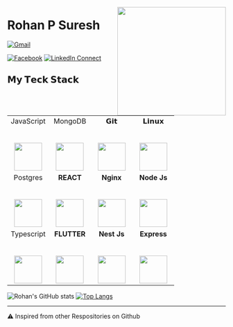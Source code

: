 <a target="_blank" href="https://github.com/rohanps630/"><img width="250" align="right" type="image/png" src="https://img.icons8.com/external-vitaliy-gorbachev-lineal-color-vitaly-gorbachev/452/external-hacker-cryptocurrency-vitaliy-gorbachev-lineal-color-vitaly-gorbachev.png"></a>
# Rohan P Suresh

[![Gmail](https://img.shields.io/badge/GMAIL-green)](mailto:rohanpsuresh@gmail.com)
<!--[![Twitter Follow](https://img.shields.io/badge/TWITTER-violet)](https://twitter.com/ROHANPSURESH)-->
[![Facebook](https://img.shields.io/badge/FACEBOOK-orange)](https://www.facebook.com/rohanps630/)
[![LinkedIn Connect](https://img.shields.io/badge/LINKEDIN-yellow)](https://www.linkedin.com/in/rohan-p-suresh-989300116/)
<!--[![LinkedIn Connect](https://img.shields.io/badge/WEBSITE-red)](https://amalreji-portfolio.netlify.app/)-->
<!--[![Typing SVG](https://readme-typing-svg.herokuapp.com?color=%2336BCF7&center=false&vCenter=true&width=600&lines=Hi+there+👋,+I+am+Amal+M+REJI;+Welcome+to+My+Profile!;Over+1.5+years+of+programming+experience;Always+learning+new+things+;Android++enthusiast+;MERN+Stack+Developer;Learning+Devops;Linux+Enthusiast)](https://git.io/typing-svg)-->
<!-- Working as MERN Stack Dev  at [JitTec Technology Services](http://www.jittec.com). Experimenting on Programming and Linux. Android Enthusiast,Web Dev Self-learning mor. -->

## 𝗠𝘆 𝗧𝗲𝗰𝗸 𝗦𝘁𝗮𝗰𝗸

<table>
  <tbody>
    <tr valign="top">
      <td width="25%" align="center">
        <span>JavaScript</span><br><br><br>
        <img height="64px" src="https://cdn-icons-png.flaticon.com/512/5968/5968292.png">
      </td>
      <td width="25%" align="center">
        <span>MongoDB</span><br><br><br>
        <img height="64px" src="https://img.icons8.com/color/344/mongodb.png">
      </td>
      <td width="25%" align="center">
        <span>𝗚𝗶𝘁</span><br><br><br>
        <img height="64px" src="https://cdn.svgporn.com/logos/git-icon.svg">
      </td>
       <td width="25%" align="center">
        <span>𝗟𝗶𝗻𝘂𝘅</span><br><br><br>
        <img height="64px" src="https://cdn.svgporn.com/logos/linux-tux.svg">
      </td>        
    </tr>
    <tr valign="top">    
      <td width="25%" align="center">
        <span>Postgres</span><br><br><br>
        <img height="64px" src="https://img.icons8.com/color/344/postgreesql.png">
      </td>
      <td width="25%" align="center">
      <span><b>REACT</span><br><br><br>
      <img height="64px" src="https://img.icons8.com/officel/2x/react.png"></td>
      <td width="25%" align="center">
      <span><b>Nginx</span><br><br><br>
      <img height="64px" src="https://cdn.svgporn.com/logos/nginx.svg"></td>
      <td width="25%" align="center">
      <span><b>Node Js</span><br><br><br>
      <img height="64px" src="https://cdn.svgporn.com/logos/nodejs.svg"></td>  
    </tr>   
      <tr valign="top">    
      <td width="25%" align="center">
        <span>Typescript</span><br><br><br>
        <img height="64px" src="https://upload.wikimedia.org/wikipedia/commons/4/4c/Typescript_logo_2020.svg">
      </td>
      <td width="25%" align="center">
      <span><b>FLUTTER</span><br><br><br>
      <img height="64px" src="https://upload.wikimedia.org/wikipedia/commons/thumb/4/44/Google-flutter-logo.svg/512px-Google-flutter-logo.svg.png?20210518211228"></td>
      <td width="25%" align="center">
      <span><b>Nest Js</span><br><br><br>
      <img height="64px" src="https://cdn.svgporn.com/logos/nestjs.svg"></td>
      <td width="25%" align="center">
      <span><b>Express</span><br><br><br>
      <img height="64px" src="https://cdn.svgporn.com/logos/express.svg"></td>  
    </tr>   
  </tbody>
</table>

<!-- ![rohanps630's github stats](https://github-readme-stats.vercel.app/api?username=rohanps630&hide=["issues"]&show_icons=true&theme=dark)
[![rohanps630 GitHub Language Stats](https://github-readme-stats.vercel.app/api/top-langs/?username=rohanps630&langs_count=5&theme=tokyonight)]() -->
<!--[![Dev.to](https://github-readme-stats.vercel.app/api/pin/?username=rohanps630&repo=dev.to)](https://github.com/thepracticaldev/dev.to)-->
![Rohan's GitHub stats](https://github-readme-stats.vercel.app/api?username=rohanps630&show_icons=true&bg_color=00000000)
[![Top Langs](https://github-readme-stats.vercel.app/api/top-langs/?username=rohanps630&layout=compact)](https://github.com/anuraghazra/github-readme-stats)


---

⚠️ Inspired from other Respositories on Github
